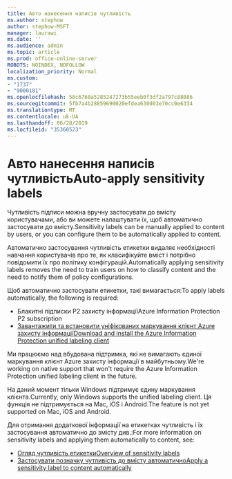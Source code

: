 ```yaml
---
title: Авто нанесення написів чутливість
ms.author: stephow
author: stephow-MSFT
manager: laurawi
ms.date: ''
ms.audience: admin
ms.topic: article
ms.prod: office-online-server
ROBOTS: NOINDEX, NOFOLLOW
localization_priority: Normal
ms.custom:
- "1737"
- "9000181"
ms.openlocfilehash: 58c6768a5285247273b55eeb0f3df2a797c88086
ms.sourcegitcommit: 5fb7a4b28859690020efdea630d03e70cc0e6334
ms.translationtype: MT
ms.contentlocale: uk-UA
ms.lasthandoff: 06/28/2019
ms.locfileid: "35360523"
---
```

# <a name="auto-apply-sensitivity-labels"></a><span data-ttu-id="5ae6c-102">Авто нанесення написів чутливість</span><span class="sxs-lookup"><span data-stu-id="5ae6c-102">Auto-apply sensitivity labels</span></span>

<span data-ttu-id="5ae6c-103">Чутливість підписи можна вручну застосувати до вмісту користувачами, або ви можете налаштувати їх, щоб автоматично застосувати до вмісту.</span><span class="sxs-lookup"><span data-stu-id="5ae6c-103">Sensitivity labels can be manually applied to content by users, or you can configure them to be automatically applied to content.</span></span>

<span data-ttu-id="5ae6c-104">Автоматично застосування чутливість етикетки видаляє необхідності навчання користувачів про те, як класифікуйте вміст і потрібно повідомити їх про політику конфігурацій.</span><span class="sxs-lookup"><span data-stu-id="5ae6c-104">Automatically applying sensitivity labels removes the need to train users on how to classify content and the need to notify them of policy configurations.</span></span>

<span data-ttu-id="5ae6c-105">Щоб автоматично застосувати етикетки, такі вимагається:</span><span class="sxs-lookup"><span data-stu-id="5ae6c-105">To apply labels automatically, the following is required:</span></span>

- <span data-ttu-id="5ae6c-106">Блакитні підписки P2 захисту інформації</span><span class="sxs-lookup"><span data-stu-id="5ae6c-106">Azure Information Protection P2 subscription</span></span>
- [<span data-ttu-id="5ae6c-107">Завантажити та встановити уніфікованих маркування клієнт Azure захисту інформації</span><span class="sxs-lookup"><span data-stu-id="5ae6c-107">Download and install the Azure Information Protection unified labeling client</span></span>](https://docs.microsoft.com/azure/information-protection/rms-client/install-unifiedlabelingclient-app)

<span data-ttu-id="5ae6c-108">Ми працюємо над вбудована підтримка, які не вимагають єдиної маркування клієнт Azure захисту інформації в майбутньому.</span><span class="sxs-lookup"><span data-stu-id="5ae6c-108">We're working on native support that won't require the Azure Information Protection unified labeling client in the future.</span></span>

<span data-ttu-id="5ae6c-109">На даний момент тільки Windows підтримує єдину маркування клієнта.</span><span class="sxs-lookup"><span data-stu-id="5ae6c-109">Currently, only Windows supports the unified labeling client.</span></span>  <span data-ttu-id="5ae6c-110">Ця функція не підтримується на Mac, iOS і Android.</span><span class="sxs-lookup"><span data-stu-id="5ae6c-110">The feature is not yet supported on Mac, iOS and Android.</span></span>

<span data-ttu-id="5ae6c-111">Для отримання додаткової інформації на етикетках чутливість і їх застосування автоматично до змісту див.:</span><span class="sxs-lookup"><span data-stu-id="5ae6c-111">For more information on sensitivity labels and applying them automatically to content,  see:</span></span>

- [<span data-ttu-id="5ae6c-112">Огляд чутливість етикетки</span><span class="sxs-lookup"><span data-stu-id="5ae6c-112">Overview of sensitivity labels</span></span>](https://docs.microsoft.com/office365/securitycompliance/sensitivity-labels)
- [<span data-ttu-id="5ae6c-113">Застосувати позначку чутливість до вмісту автоматично</span><span class="sxs-lookup"><span data-stu-id="5ae6c-113">Apply a sensitivity label to content automatically</span></span>](https://docs.microsoft.com/office365/securitycompliance/apply_sensitivity_label_automatically)